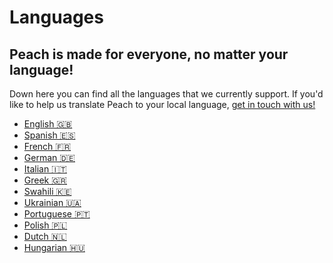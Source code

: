 # Languages

## Peach is made for everyone, no matter your language!

Down here you can find all the languages that we currently support.
If you'd like to help us translate Peach to your local language, [get in touch with us!](mailto:hello@peachbitcoin.com)

- [English 🇬🇧](/)
- [Spanish 🇪🇸](/es)
- [French 🇫🇷](/fr)
- [German 🇩🇪](/de)
- [Italian 🇮🇹](/it)
- [Greek 🇬🇷](/el)
- [Swahili 🇰🇪](/sw)
- [Ukrainian 🇺🇦](/uk)
- [Portuguese 🇵🇹](/pt)
- [Polish 🇵🇱](/pl)
- [Dutch 🇳🇱](/nl)
- [Hungarian 🇭🇺](/hu)
